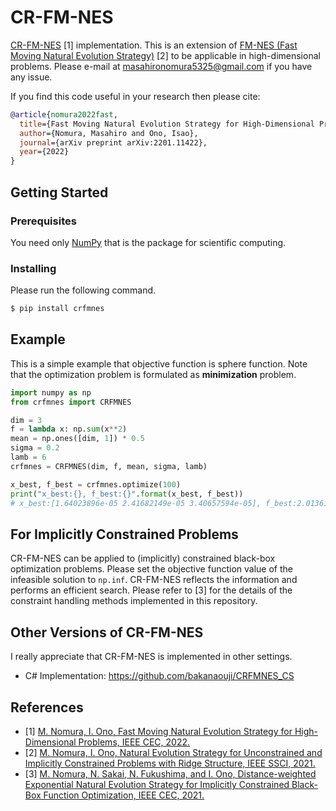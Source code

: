 # CR-FM-NES

[CR-FM-NES](https://arxiv.org/abs/2201.11422) [1] implementation.
This is an extension of [FM-NES (Fast Moving Natural Evolution Strategy)](https://arxiv.org/abs/2108.09455) [2] to be
applicable in high-dimensional problems. Please e-mail at masahironomura5325@gmail.com if you have any issue.

If you find this code useful in your research then please cite:
```bibtex
@article{nomura2022fast,
  title={Fast Moving Natural Evolution Strategy for High-Dimensional Problems},
  author={Nomura, Masahiro and Ono, Isao},
  journal={arXiv preprint arXiv:2201.11422},
  year={2022}
}
```


## Getting Started


### Prerequisites

You need only [NumPy](http://www.numpy.org/) that is the package for scientific computing.

### Installing

Please run the following command.

```bash
$ pip install crfmnes
```

## Example

This is a simple example that objective function is sphere function.
Note that the optimization problem is formulated as **minimization** problem.

```python
import numpy as np
from crfmnes import CRFMNES

dim = 3
f = lambda x: np.sum(x**2)
mean = np.ones([dim, 1]) * 0.5
sigma = 0.2
lamb = 6
crfmnes = CRFMNES(dim, f, mean, sigma, lamb)

x_best, f_best = crfmnes.optimize(100)
print("x_best:{}, f_best:{}".format(x_best, f_best))
# x_best:[1.64023896e-05 2.41682149e-05 3.40657594e-05], f_best:2.0136169613476005e-09
```

## For Implicitly Constrained Problems

CR-FM-NES can be applied to (implicitly) constrained black-box optimization problems.
Please set the objective function value of the infeasible solution to `np.inf`.
CR-FM-NES reflects the information and performs an efficient search. 
Please refer to [3] for the details of the constraint handling methods implemented in this repository.

## Other Versions of CR-FM-NES

I really appreciate that CR-FM-NES is implemented in other settings.

* C# Implementation: https://github.com/bakanaouji/CRFMNES_CS


## References
* [1] [M. Nomura, I. Ono, Fast Moving Natural Evolution Strategy for High-Dimensional Problems, IEEE CEC, 2022.](https://arxiv.org/abs/2201.11422)
* [2] [M. Nomura, I. Ono, Natural Evolution Strategy for Unconstrained and Implicitly Constrained Problems with Ridge Structure, IEEE SSCI, 2021.](https://arxiv.org/abs/2108.09455)
* [3] [M. Nomura, N. Sakai, N. Fukushima, and I. Ono, Distance-weighted Exponential Natural Evolution Strategy for Implicitly Constrained Black-Box Function Optimization, IEEE CEC, 2021.](https://ieeexplore.ieee.org/document/9504865)
